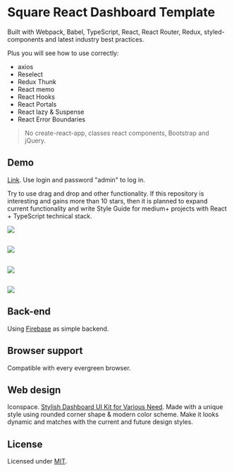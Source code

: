 # Square React Dashboard Template

Built with Webpack, Babel, TypeScript, React, React Router, Redux, styled-components and latest industry best practices.

Plus you will see how to use correctly:
- axios
- Reselect
- Redux Thunk
- React memo
- React Hooks
- React Portals
- React lazy & Suspense
- React Error Boundaries

> No create-react-app, classes react components, Bootstrap and jQuery.

## Demo

<a href="https://heysafronov.github.io/square-react-dashboard/dist/#/login" target="_blank">Link</a>. Use login and password "admin" to log in.

Try to use drag and drop and other functionality. If this repository is interesting and gains more than 10 stars, then it is planned to expand current functionality and write Style Guide for medium+ projects with React + TypeScript technical stack.


<img src="https://raw.githubusercontent.com/heysafronov/square-react-dashboard/master/src/assets/images/github/1.png?token=AH7OSB5PYK3KP7EJQ5UZIWS57NC7C">

##
<img src="https://raw.githubusercontent.com/heysafronov/square-react-dashboard/master/src/assets/images/github/2.png?token=AH7OSB5IMVKZRKF4IGWPYGC57NE6W">

##
<img src="https://raw.githubusercontent.com/heysafronov/square-react-dashboard/master/src/assets/images/github/3.png?token=AH7OSB62OXLUV4MUGGZNIES57NFBM">

##
<img src="https://raw.githubusercontent.com/heysafronov/square-react-dashboard/master/src/assets/images/github/4.png?token=AH7OSBY673H43LTKHI6BCC257NFHS">


## Back-end
Using [Firebase](https://firebase.google.com/) as simple backend.

## Browser support
Compatible with every evergreen browser.

## Web design
Iconspace. [Stylish Dashboard UI Kit for Various Need](https://iconspace.co/product/square-dashboard-ui-kit/). Made with a unique style using rounded corner shape & modern color scheme. Make it looks dynamic and matches with the current and future design styles.

## License
Licensed under [MIT](https://github.com/heysafronov/square-react-dashboard/blob/master/LICENSE).
